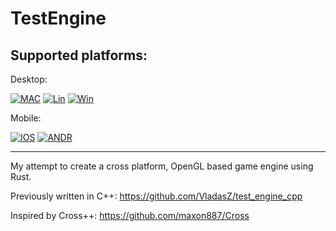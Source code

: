 # TestEngine

## Supported platforms:

[MAC1]: https://github.com/vladasz/test_engine/actions/workflows/mac.yml/badge.svg
[LIN1]: https://github.com/vladasz/test_engine/actions/workflows/linux.yml/badge.svg
[WIN1]: https://github.com/vladasz/test_engine/actions/workflows/windows.yml/badge.svg
[IOSS1]: https://github.com/vladasz/test_engine/actions/workflows/ios.yml/badge.svg
[ANDR1]: https://github.com/vladasz/test_engine/actions/workflows/android.yml/badge.svg

[LMAC]: https://github.com/VladasZ/test_engine/actions/workflows/mac.yml
[LLIN]: https://github.com/VladasZ/test_engine/actions/workflows/linux.yml
[LWIN]: https://github.com/VladasZ/test_engine/actions/workflows/windows.yml
[LIOSD]: https://github.com/VladasZ/test_engine/actions/workflows/ios.yml
[ANDR]: https://github.com/VladasZ/test_engine/actions/workflows/android.yml

Desktop:

[![MAC][MAC1]][LMAC]
[![Lin][LIN1]][LLIN]
[![Win][WIN1]][LWIN]

Mobile:

[![IOS][IOSS1]][LIOSD]
[![ANDR][ANDR1]][ANDR]


---

My attempt to create a cross platform, OpenGL based game engine using Rust.

Previously written in C++: https://github.com/VladasZ/test_engine_cpp

Inspired by Cross++: https://github.com/maxon887/Cross
